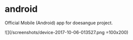 # android
Official Mobile (Android) app for doesangue project.

![](/screenshots/device-2017-10-06-013527.png =100x200)